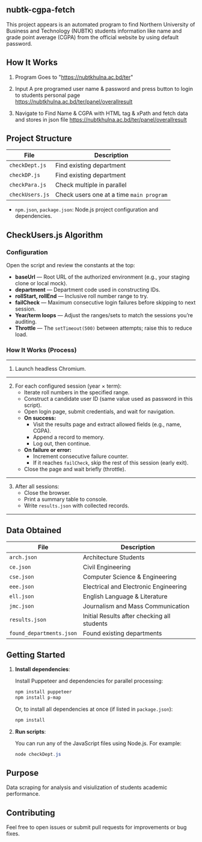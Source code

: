## nubtk-cgpa-fetch

This project appears is an automated program to find Northern University of Business and Technology (NUBTK) students information like name and grade point average (CGPA) from the official website by using default password.

## How It Works

1. Program Goes to "https://nubtkhulna.ac.bd/ter"

2. Input A pre programed user name & password and press button to login to students personal page
https://nubtkhulna.ac.bd/ter/panel/overallresult

3. Navigate to Find Name & CGPA with HTML tag & xPath and fetch data and stores in json file
https://nubtkhulna.ac.bd/ter/panel/overallresult

## Project Structure

| File              | Description                                                      |
|-------------------|------------------------------------------------------------------|
| `checkDept.js`    | Find existing department                                         |
| `checkDP.js`      | Find existing department                                         |
| `checkPara.js`    | Check multiple in parallel                                       |
| `checkUsers.js`   | Check users one at a time `main program`                         |
- `npm.json`, `package.json`: Node.js project configuration and dependencies.

## CheckUsers.js Algorithm

### Configuration

Open the script and review the constants at the top:

- **baseUrl** — Root URL of the authorized environment (e.g., your staging clone or local mock).
- **department** — Department code used in constructing IDs.
- **rollStart, rollEnd** — Inclusive roll number range to try.
- **failCheck** — Maximum consecutive login failures before skipping to next session.
- **Year/term loops** — Adjust the ranges/sets to match the sessions you’re auditing.
- **Throttle** — The `setTimeout(500)` between attempts; raise this to reduce load.

### How It Works (Process)

---
1. Launch headless Chromium.
---
2. For each configured session (year × term):
    - Iterate roll numbers in the specified range.
    - Construct a candidate user ID (same value used as password in this script).
    - Open login page, submit credentials, and wait for navigation.
    - **On success:**
        - Visit the results page and extract allowed fields (e.g., name, CGPA).
        - Append a record to memory.
        - Log out, then continue.
    - **On failure or error:**
        - Increment consecutive failure counter.
        - If it reaches `failCheck`, skip the rest of this session (early exit).
    - Close the page and wait briefly (throttle).
---
3. After all sessions:
    - Close the browser.
    - Print a summary table to console.
    - Write `results.json` with collected records.
---

## Data Obtained

| File                      | Description                                  |
|---------------------------|----------------------------------------------|
| `arch.json`               | Architecture Students                        |
| `ce.json`                 | Civil Engineering                            |
| `cse.json`                | Computer Science & Engineering               |
| `eee.json`                | Electrical and Electronic Engineering        |
| `ell.json`                | English Language & Literature                |
| `jmc.json`                | Journalism and Mass Communication            |
| `results.json`            | Initial Results after checking all students  |
| `found_departments.json`  | Found existing departments                   |

## Getting Started
1. **Install dependencies**:

    Install Puppeteer and dependencies for parallel processing:
    ```powershell
    npm install puppeteer
    npm install p-map
    ```

    Or, to install all dependencies at once (if listed in `package.json`):
    ```powershell
    npm install
    ```

2. **Run scripts**:

    You can run any of the JavaScript files using Node.js. For example:
    ```powershell
    node checkDept.js
    ```

## Purpose
Data scraping for analysis and visiulization of students academic performance. 

## Contributing
Feel free to open issues or submit pull requests for improvements or bug fixes.

